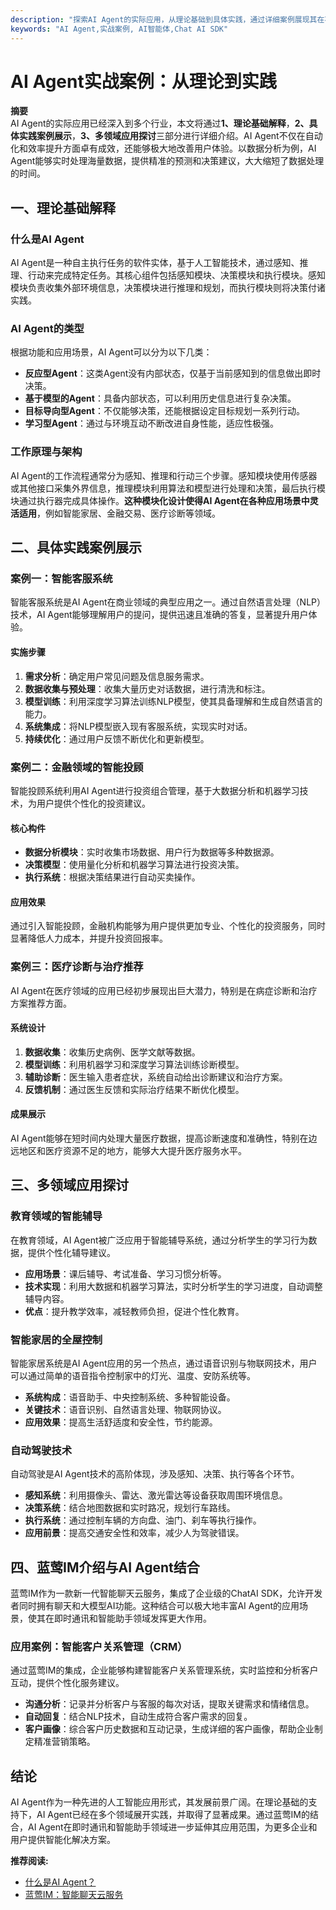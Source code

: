 ```yaml
---
description: "探索AI Agent的实际应用，从理论基础到具体实践，通过详细案例展现其在不同领域的表现与优势。"
keywords: "AI Agent,实战案例, AI智能体,Chat AI SDK"
---
```

# AI Agent实战案例：从理论到实践

**摘要**  
AI Agent的实际应用已经深入到多个行业，本文将通过**1、理论基础解释**，**2、具体实践案例展示**，**3、多领域应用探讨**三部分进行详细介绍。AI Agent不仅在自动化和效率提升方面卓有成效，还能够极大地改善用户体验。以数据分析为例，AI Agent能够实时处理海量数据，提供精准的预测和决策建议，大大缩短了数据处理的时间。

## 一、理论基础解释

### 什么是AI Agent

AI Agent是一种自主执行任务的软件实体，基于人工智能技术，通过感知、推理、行动来完成特定任务。其核心组件包括感知模块、决策模块和执行模块。感知模块负责收集外部环境信息，决策模块进行推理和规划，而执行模块则将决策付诸实践。

### AI Agent的类型

根据功能和应用场景，AI Agent可以分为以下几类：

- **反应型Agent**：这类Agent没有内部状态，仅基于当前感知到的信息做出即时决策。
- **基于模型的Agent**：具备内部状态，可以利用历史信息进行复杂决策。
- **目标导向型Agent**：不仅能够决策，还能根据设定目标规划一系列行动。
- **学习型Agent**：通过与环境互动不断改进自身性能，适应性极强。

### 工作原理与架构

AI Agent的工作流程通常分为感知、推理和行动三个步骤。感知模块使用传感器或其他接口采集外界信息，推理模块利用算法和模型进行处理和决策，最后执行模块通过执行器完成具体操作。**这种模块化设计使得AI Agent在各种应用场景中灵活适用**，例如智能家居、金融交易、医疗诊断等领域。

## 二、具体实践案例展示

### 案例一：智能客服系统

智能客服系统是AI Agent在商业领域的典型应用之一。通过自然语言处理（NLP）技术，AI Agent能够理解用户的提问，提供迅速且准确的答复，显著提升用户体验。

#### 实施步骤

1. **需求分析**：确定用户常见问题及信息服务需求。
2. **数据收集与预处理**：收集大量历史对话数据，进行清洗和标注。
3. **模型训练**：利用深度学习算法训练NLP模型，使其具备理解和生成自然语言的能力。
4. **系统集成**：将NLP模型嵌入现有客服系统，实现实时对话。
5. **持续优化**：通过用户反馈不断优化和更新模型。

### 案例二：金融领域的智能投顾

智能投顾系统利用AI Agent进行投资组合管理，基于大数据分析和机器学习技术，为用户提供个性化的投资建议。

#### 核心构件

- **数据分析模块**：实时收集市场数据、用户行为数据等多种数据源。
- **决策模型**：使用量化分析和机器学习算法进行投资决策。
- **执行系统**：根据决策结果进行自动买卖操作。

#### 应用效果

通过引入智能投顾，金融机构能够为用户提供更加专业、个性化的投资服务，同时显著降低人力成本，并提升投资回报率。

### 案例三：医疗诊断与治疗推荐

AI Agent在医疗领域的应用已经初步展现出巨大潜力，特别是在病症诊断和治疗方案推荐方面。

#### 系统设计

1. **数据收集**：收集历史病例、医学文献等数据。
2. **模型训练**：利用机器学习和深度学习算法训练诊断模型。
3. **辅助诊断**：医生输入患者症状，系统自动给出诊断建议和治疗方案。
4. **反馈机制**：通过医生反馈和实际治疗结果不断优化模型。

#### 成果展示

AI Agent能够在短时间内处理大量医疗数据，提高诊断速度和准确性，特别在边远地区和医疗资源不足的地方，能够大大提升医疗服务水平。

## 三、多领域应用探讨

### 教育领域的智能辅导

在教育领域，AI Agent被广泛应用于智能辅导系统，通过分析学生的学习行为数据，提供个性化辅导建议。

- **应用场景**：课后辅导、考试准备、学习习惯分析等。
- **技术实现**：利用大数据和机器学习算法，实时分析学生的学习进度，自动调整辅导内容。
- **优点**：提升教学效率，减轻教师负担，促进个性化教育。

### 智能家居的全屋控制

智能家居系统是AI Agent应用的另一个热点，通过语音识别与物联网技术，用户可以通过简单的语音指令控制家中的灯光、温度、安防系统等。

- **系统构成**：语音助手、中央控制系统、多种智能设备。
- **关键技术**：语音识别、自然语言处理、物联网协议。
- **应用效果**：提高生活舒适度和安全性，节约能源。

### 自动驾驶技术

自动驾驶是AI Agent技术的高阶体现，涉及感知、决策、执行等各个环节。

- **感知系统**：利用摄像头、雷达、激光雷达等设备获取周围环境信息。
- **决策系统**：结合地图数据和实时路况，规划行车路线。
- **执行系统**：通过控制车辆的方向盘、油门、刹车等执行操作。
- **应用前景**：提高交通安全性和效率，减少人为驾驶错误。

## 四、蓝莺IM介绍与AI Agent结合

蓝莺IM作为一款新一代智能聊天云服务，集成了企业级的ChatAI SDK，允许开发者同时拥有聊天和大模型AI功能。这种结合可以极大地丰富AI Agent的应用场景，使其在即时通讯和智能助手领域发挥更大作用。

### 应用案例：智能客户关系管理（CRM）

通过蓝莺IM的集成，企业能够构建智能客户关系管理系统，实时监控和分析客户互动，提供个性化服务建议。

- **沟通分析**：记录并分析客户与客服的每次对话，提取关键需求和情绪信息。
- **自动回复**：结合NLP技术，自动生成符合客户需求的回复。
- **客户画像**：综合客户历史数据和互动记录，生成详细的客户画像，帮助企业制定精准营销策略。

## 结论

AI Agent作为一种先进的人工智能应用形式，其发展前景广阔。在理论基础的支持下，AI Agent已经在多个领域展开实践，并取得了显著成果。通过蓝莺IM的结合，AI Agent在即时通讯和智能助手领域进一步延伸其应用范围，为更多企业和用户提供智能化解决方案。

**推荐阅读:**
- [什么是AI Agent？](https://lanyingim.com/articles/what-is-ai-agent.html)
- [蓝莺IM：智能聊天云服务](https://lanyingim.com/products/lanying-im.html)
